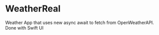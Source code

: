 # WeatherReal
Weather App that uses new async await to fetch from OpenWeatherAPI. Done with Swift UI
